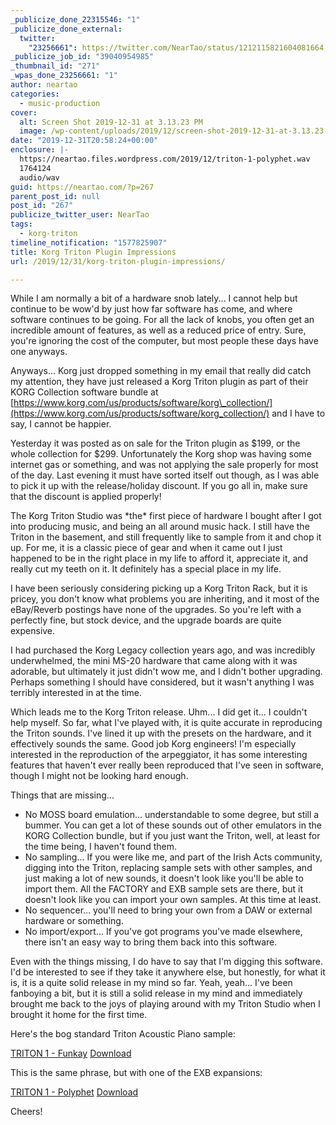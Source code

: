 ```yaml
---
_publicize_done_22315546: "1"
_publicize_done_external:
  twitter:
    "23256661": https://twitter.com/NearTao/status/1212115821604081664
_publicize_job_id: "39040954985"
_thumbnail_id: "271"
_wpas_done_23256661: "1"
author: neartao
categories:
  - music-production
cover:
  alt: Screen Shot 2019-12-31 at 3.13.23 PM
  image: /wp-content/uploads/2019/12/screen-shot-2019-12-31-at-3.13.23-pm.png
date: "2019-12-31T20:58:24+00:00"
enclosure: |-
  https://neartao.files.wordpress.com/2019/12/triton-1-polyphet.wav
  1764124
  audio/wav
guid: https://neartao.com/?p=267
parent_post_id: null
post_id: "267"
publicize_twitter_user: NearTao
tags:
  - korg-triton
timeline_notification: "1577825907"
title: Korg Triton Plugin Impressions
url: /2019/12/31/korg-triton-plugin-impressions/

---
```

While I am normally a bit of a hardware snob lately... I cannot help but continue to be wow'd by just how far software has come, and where software continues to be going. For all the lack of knobs, you often get an incredible amount of features, as well as a reduced price of entry. Sure, you're ignoring the cost of the computer, but most people these days have one anyways.

Anyways... Korg just dropped something in my email that really did catch my attention, they have just released a Korg Triton plugin as part of their KORG Collection software bundle at [https://www.korg.com/us/products/software/korg\_collection/](https://www.korg.com/us/products/software/korg_collection/) and I have to say, I cannot be happier.

Yesterday it was posted as on sale for the Triton plugin as $199, or the whole collection for $299. Unfortunately the Korg shop was having some internet gas or something, and was not applying the sale properly for most of the day. Last evening it must have sorted itself out though, as I was able to pick it up with the release/holiday discount. If you go all in, make sure that the discount is applied properly!

The Korg Triton Studio was \*the\* first piece of hardware I bought after I got into producing music, and being an all around music hack. I still have the Triton in the basement, and still frequently like to sample from it and chop it up. For me, it is a classic piece of gear and when it came out I just happened to be in the right place in my life to afford it, appreciate it, and really cut my teeth on it. It definitely has a special place in my life.

I have been seriously considering picking up a Korg Triton Rack, but it is pricey, you don't know what problems you are inheriting, and it most of the eBay/Reverb postings have none of the upgrades. So you're left with a perfectly fine, but stock device, and the upgrade boards are quite expensive.

I had purchased the Korg Legacy collection years ago, and was incredibly underwhelmed, the mini MS-20 hardware that came along with it was adorable, but ultimately it just didn't wow me, and I didn't bother upgrading. Perhaps something I should have considered, but it wasn't anything I was terribly interested in at the time.

Which leads me to the Korg Triton release. Uhm... I did get it... I couldn't help myself. So far, what I've played with, it is quite accurate in reproducing the Triton sounds. I've lined it up with the presets on the hardware, and it effectively sounds the same. Good job Korg engineers! I'm especially interested in the reproduction of the arpeggiator, it has some interesting features that haven't ever really been reproduced that I've seen in software, though I might not be looking hard enough.

Things that are missing...

- No MOSS board emulation... understandable to some degree, but still a bummer. You can get a lot of these sounds out of other emulators in the KORG Collection bundle, but if you just want the Triton, well, at least for the time being, I haven't found them.
- No sampling... If you were like me, and part of the Irish Acts community, digging into the Triton, replacing sample sets with other samples, and just making a lot of new sounds, it doesn't look like you'll be able to import them. All the FACTORY and EXB sample sets are there, but it doesn't look like you can import your own samples. At this time at least.
- No sequencer... you'll need to bring your own from a DAW or external hardware or something.
- No import/export... If you've got programs you've made elsewhere, there isn't an easy way to bring them back into this software.

Even with the things missing, I do have to say that I'm digging this software. I'd be interested to see if they take it anywhere else, but honestly, for what it is, it is a quite solid release in my mind so far. Yeah, yeah... I've been fanboying a bit, but it is still a solid release in my mind and immediately brought me back to the joys of playing around with my Triton Studio when I brought it home for the first time.

Here's the bog standard Triton Acoustic Piano sample:

[TRITON 1 - Funkay](/wp-content/uploads/2019/12/triton-1-funkay.wav) [Download](/wp-content/uploads/2019/12/triton-1-funkay.wav)

This is the same phrase, but with one of the EXB expansions:

[TRITON 1 - Polyphet](/wp-content/uploads/2019/12/triton-1-polyphet.wav) [Download](/wp-content/uploads/2019/12/triton-1-polyphet.wav)

Cheers!
